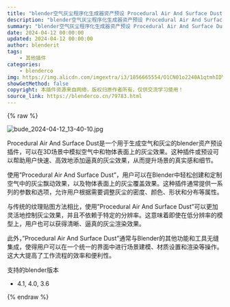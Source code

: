 ```yaml
---
title: "blender空气灰尘程序化生成器资产预设 Procedural Air And Surface Dust V1.03"
description: "blender空气灰尘程序化生成器资产预设 Procedural Air And Surface Dust V1.03"
summary: "blender空气灰尘程序化生成器资产预设 Procedural Air And Surface Dust V1.03"
date: 2024-04-12 00:00:00
updated: 2024-04-12 00:00:00
author: blenderit
tags: 
    - 其他插件
categories:
    - blenderco
img: https://img.alicdn.com/imgextra/i3/1856665554/O1CN01o2240A1qtmhIDYAwH_!!1856665554.jpg
showGetMethod: false
copyright: 本插件资源来自网络，版权归原作者所有，仅供交流学习使用！
source_link: https://blenderco.cn/79783.html
---
```


{% raw %}
<p><img class="aligncenter" src="https://img.alicdn.com/imgextra/i3/1856665554/O1CN01o2240A1qtmhIDYAwH_!!1856665554.jpg" alt="bude_2024-04-12_13-40-10.jpg"></p><p class="">Procedural Air And Surface Dust是一个用于生成空气和灰尘的blender资产预设插件，可以在3D场景中模拟空气中和物体表面上的灰尘效果。这种插件或预设可以帮助用户快速、高效地添加逼真的灰尘效果，从而提升场景的真实感和细节。</p><p class="">使用”Procedural Air And Surface Dust”，用户可以在Blender中轻松创建和定制空气中的灰尘飘动效果，以及物体表面上的灰尘覆盖效果。这种插件通常提供一系列的参数和选项，允许用户根据需要调整灰尘的密度、颜色、形状和分布等属性。</p><p class="">与传统的纹理贴图方法相比，使用”Procedural Air And Surface Dust”可以更加灵活地控制灰尘效果，并且不依赖于特定的分辨率。这意味着即使在低分辨率的模型上，用户也可以获得清晰、逼真的灰尘渲染效果。</p><p class="">此外，”Procedural Air And Surface Dust”通常与Blender的其他功能和工具无缝集成，使得用户可以在一个统一的界面中进行场景建模、材质设置和渲染等操作。这大大提高了工作流程的效率和便利性。</p><p>支持的blender版本</p><ul>
<li>4.1, 4.0, 3.6</li>
</ul>
<div style="display: none">blenderco</div>
{% endraw %}